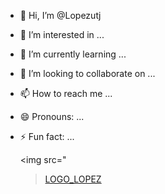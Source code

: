 - 👋 Hi, I’m @Lopezutj
- 👀 I’m interested in ...
- 🌱 I’m currently learning ...
- 💞️ I’m looking to collaborate on ...
- 📫 How to reach me ...
- 😄 Pronouns: ...
- ⚡ Fun fact: ...

  <img src="<blockquote class="imgur-embed-pub" lang="en" data-id="a/0V7jTdw" data-context="false" ><a href="//imgur.com/a/0V7jTdw">LOGO_LOPEZ</a></blockquote><script async src="//s.imgur.com/min/embed.js" charset="utf-8"></script>

<!---
Lopezutj/Lopezutj is a ✨ special ✨ repository because its `README.md` (this file) appears on your GitHub profile.
You can click the Preview link to take a look at your changes.
--->
